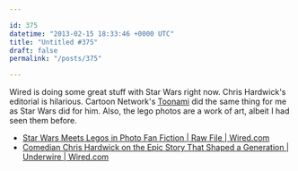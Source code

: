 ```yaml
---

id: 375
datetime: "2013-02-15 18:33:46 +0000 UTC"
title: "Untitled #375"
draft: false
permalink: "/posts/375"

---
```


Wired is doing some great stuff with Star Wars right now. Chris Hardwick's editorial is hilarious. Cartoon Network's [Toonami](http://en.wikipedia.org/wiki/Toonami) did the same thing for me as Star Wars did for him. Also, the lego photos are a work of art, albeit I had seen them before. 

 
 * [Star Wars Meets Legos in Photo Fan Fiction | Raw File | Wired.com](http://www.wired.com/rawfile/2013/02/star-wars-lego/)
 * [Comedian Chris Hardwick on the Epic Story That Shaped a Generation | Underwire | Wired.com](http://www.wired.com/underwire/2013/02/star-wars-intro/)


